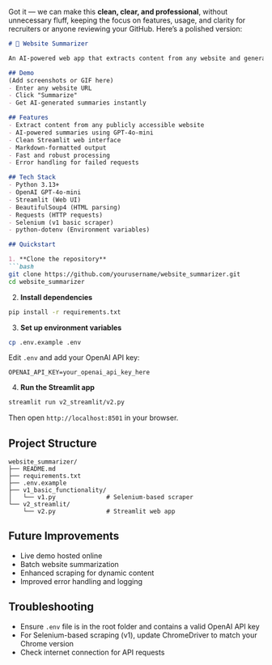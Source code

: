 Got it — we can make this **clean, clear, and professional**, without unnecessary fluff, keeping the focus on features, usage, and clarity for recruiters or anyone reviewing your GitHub. Here’s a polished version:

````markdown
# 🧠 Website Summarizer

An AI-powered web app that extracts content from any website and generates intelligent summaries using OpenAI GPT models.

## Demo
(Add screenshots or GIF here)
- Enter any website URL
- Click "Summarize"
- Get AI-generated summaries instantly

## Features
- Extract content from any publicly accessible website
- AI-powered summaries using GPT-4o-mini
- Clean Streamlit web interface
- Markdown-formatted output
- Fast and robust processing
- Error handling for failed requests

## Tech Stack
- Python 3.13+
- OpenAI GPT-4o-mini
- Streamlit (Web UI)
- BeautifulSoup4 (HTML parsing)
- Requests (HTTP requests)
- Selenium (v1 basic scraper)
- python-dotenv (Environment variables)

## Quickstart

1. **Clone the repository**
```bash
git clone https://github.com/yourusername/website_summarizer.git
cd website_summarizer
````

2. **Install dependencies**

```bash
pip install -r requirements.txt
```

3. **Set up environment variables**

```bash
cp .env.example .env
```

Edit `.env` and add your OpenAI API key:

```
OPENAI_API_KEY=your_openai_api_key_here
```

4. **Run the Streamlit app**

```bash
streamlit run v2_streamlit/v2.py
```

Then open `http://localhost:8501` in your browser.

## Project Structure

```
website_summarizer/
├── README.md
├── requirements.txt
├── .env.example
├── v1_basic_functionality/
│   └── v1.py              # Selenium-based scraper
└── v2_streamlit/
    └── v2.py              # Streamlit web app
```

## Future Improvements

* Live demo hosted online
* Batch website summarization
* Enhanced scraping for dynamic content
* Improved error handling and logging

## Troubleshooting

* Ensure `.env` file is in the root folder and contains a valid OpenAI API key
* For Selenium-based scraping (v1), update ChromeDriver to match your Chrome version
* Check internet connection for API requests
